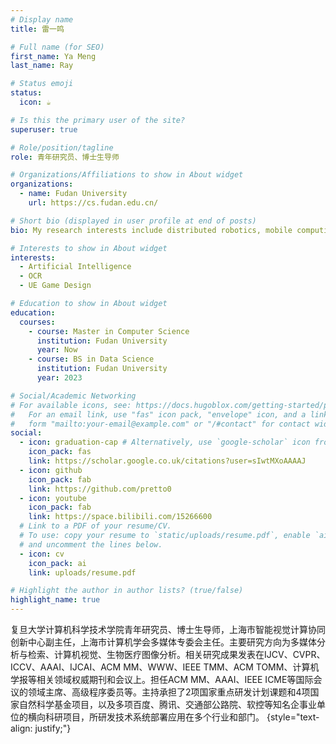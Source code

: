 ```yaml
---
# Display name
title: 雷一鸣

# Full name (for SEO)
first_name: Ya Meng
last_name: Ray

# Status emoji
status:
  icon: ☕️

# Is this the primary user of the site?
superuser: true

# Role/position/tagline
role: 青年研究员、博士生导师

# Organizations/Affiliations to show in About widget
organizations:
  - name: Fudan University
    url: https://cs.fudan.edu.cn/

# Short bio (displayed in user profile at end of posts)
bio: My research interests include distributed robotics, mobile computing and programmable matter.

# Interests to show in About widget
interests:
  - Artificial Intelligence
  - OCR
  - UE Game Design

# Education to show in About widget
education:
  courses:
    - course: Master in Computer Science
      institution: Fudan University
      year: Now
    - course: BS in Data Science
      institution: Fudan University
      year: 2023

# Social/Academic Networking
# For available icons, see: https://docs.hugoblox.com/getting-started/page-builder/#icons
#   For an email link, use "fas" icon pack, "envelope" icon, and a link in the
#   form "mailto:your-email@example.com" or "/#contact" for contact widget.
social:
  - icon: graduation-cap # Alternatively, use `google-scholar` icon from `ai` icon pack
    icon_pack: fas
    link: https://scholar.google.co.uk/citations?user=sIwtMXoAAAAJ
  - icon: github
    icon_pack: fab
    link: https://github.com/pretto0
  - icon: youtube
    icon_pack: fab
    link: https://space.bilibili.com/15266600
  # Link to a PDF of your resume/CV.
  # To use: copy your resume to `static/uploads/resume.pdf`, enable `ai` icons in `params.yaml`,
  # and uncomment the lines below.
  - icon: cv
    icon_pack: ai
    link: uploads/resume.pdf

# Highlight the author in author lists? (true/false)
highlight_name: true
---
```

复旦大学计算机科学技术学院青年研究员、博士生导师，上海市智能视觉计算协同创新中心副主任，上海市计算机学会多媒体专委会主任。主要研究方向为多媒体分析与检索、计算机视觉、生物医疗图像分析。相关研究成果发表在IJCV、CVPR、ICCV、AAAI、IJCAI、ACM MM、WWW、IEEE TMM、ACM TOMM、计算机学报等相关领域权威期刊和会议上。担任ACM MM、AAAI、IEEE ICME等国际会议的领域主席、高级程序委员等。主持承担了2项国家重点研发计划课题和4项国家自然科学基金项目，以及多项百度、腾讯、交通部公路院、软控等知名企事业单位的横向科研项目，所研发技术系统部署应用在多个行业和部门。
{style="text-align: justify;"}
